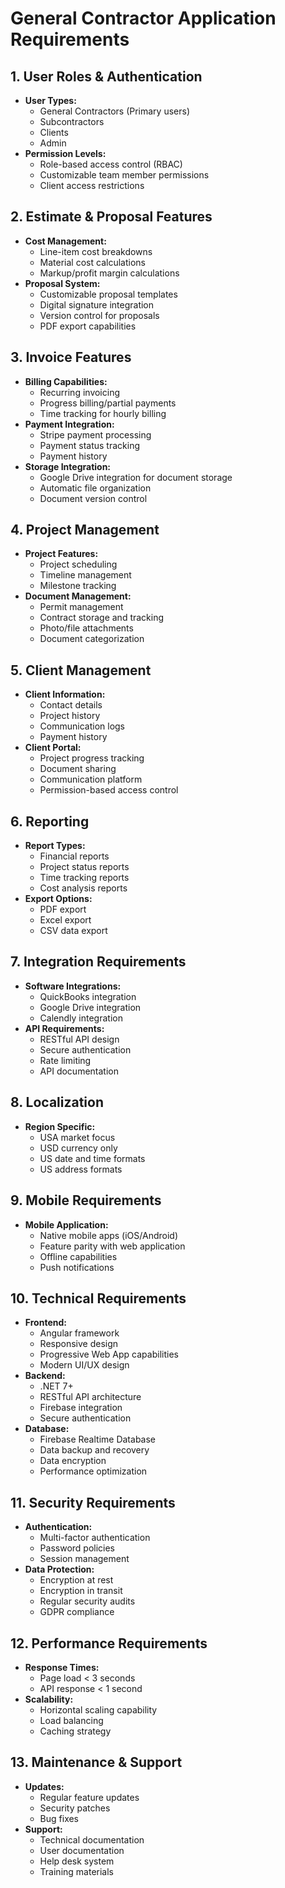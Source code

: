 # General Contractor Application Requirements

## 1. User Roles & Authentication
- **User Types:**
  - General Contractors (Primary users)
  - Subcontractors
  - Clients
  - Admin
- **Permission Levels:**
  - Role-based access control (RBAC)
  - Customizable team member permissions
  - Client access restrictions

## 2. Estimate & Proposal Features
- **Cost Management:**
  - Line-item cost breakdowns
  - Material cost calculations
  - Markup/profit margin calculations
- **Proposal System:**
  - Customizable proposal templates
  - Digital signature integration
  - Version control for proposals
  - PDF export capabilities

## 3. Invoice Features
- **Billing Capabilities:**
  - Recurring invoicing
  - Progress billing/partial payments
  - Time tracking for hourly billing
- **Payment Integration:**
  - Stripe payment processing
  - Payment status tracking
  - Payment history
- **Storage Integration:**
  - Google Drive integration for document storage
  - Automatic file organization
  - Document version control

## 4. Project Management
- **Project Features:**
  - Project scheduling
  - Timeline management
  - Milestone tracking
- **Document Management:**
  - Permit management
  - Contract storage and tracking
  - Photo/file attachments
  - Document categorization

## 5. Client Management
- **Client Information:**
  - Contact details
  - Project history
  - Communication logs
  - Payment history
- **Client Portal:**
  - Project progress tracking
  - Document sharing
  - Communication platform
  - Permission-based access control

## 6. Reporting
- **Report Types:**
  - Financial reports
  - Project status reports
  - Time tracking reports
  - Cost analysis reports
- **Export Options:**
  - PDF export
  - Excel export
  - CSV data export

## 7. Integration Requirements
- **Software Integrations:**
  - QuickBooks integration
  - Google Drive integration
  - Calendly integration
- **API Requirements:**
  - RESTful API design
  - Secure authentication
  - Rate limiting
  - API documentation

## 8. Localization
- **Region Specific:**
  - USA market focus
  - USD currency only
  - US date and time formats
  - US address formats

## 9. Mobile Requirements
- **Mobile Application:**
  - Native mobile apps (iOS/Android)
  - Feature parity with web application
  - Offline capabilities
  - Push notifications

## 10. Technical Requirements
- **Frontend:**
  - Angular framework
  - Responsive design
  - Progressive Web App capabilities
  - Modern UI/UX design
- **Backend:**
  - .NET 7+
  - RESTful API architecture
  - Firebase integration
  - Secure authentication
- **Database:**
  - Firebase Realtime Database
  - Data backup and recovery
  - Data encryption
  - Performance optimization

## 11. Security Requirements
- **Authentication:**
  - Multi-factor authentication
  - Password policies
  - Session management
- **Data Protection:**
  - Encryption at rest
  - Encryption in transit
  - Regular security audits
  - GDPR compliance

## 12. Performance Requirements
- **Response Times:**
  - Page load < 3 seconds
  - API response < 1 second
- **Scalability:**
  - Horizontal scaling capability
  - Load balancing
  - Caching strategy

## 13. Maintenance & Support
- **Updates:**
  - Regular feature updates
  - Security patches
  - Bug fixes
- **Support:**
  - Technical documentation
  - User documentation
  - Help desk system
  - Training materials